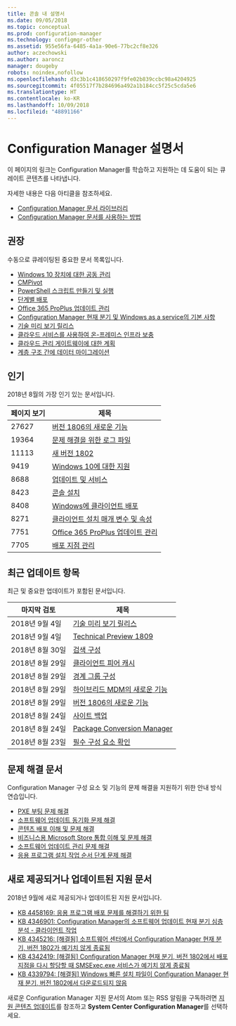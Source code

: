 ```yaml
---
title: 콘솔 내 설명서
ms.date: 09/05/2018
ms.topic: conceptual
ms.prod: configuration-manager
ms.technology: configmgr-other
ms.assetid: 955e56fa-6485-4a1a-90e6-77bc2cf8e326
author: aczechowski
ms.author: aaroncz
manager: dougeby
robots: noindex,nofollow
ms.openlocfilehash: d3c3b1c418650297f9fe02b839ccbc98a4204925
ms.sourcegitcommit: 4f05517f7b284696a492a1b184cc5f25c5cda5e6
ms.translationtype: HT
ms.contentlocale: ko-KR
ms.lasthandoff: 10/09/2018
ms.locfileid: "48891166"
---
```

<!-- 
feature 1357546
This page displays in-console, under the Community workspace, Documentation node. 
-->


# <a name="configuration-manager-documentation"></a>Configuration Manager 설명서
이 페이지의 링크는 Configuration Manager를 학습하고 지원하는 데 도움이 되는 큐레이트 콘텐츠를 나타냅니다. 

자세한 내용은 다음 아티클을 참조하세요.
- [Configuration Manager 문서 라이브러리](https://docs.microsoft.com/sccm)  
- [Configuration Manager 문서를 사용하는 방법](https://docs.microsoft.com/sccm/core/understand/use-docs)



## <a name="recommended"></a>권장 
수동으로 큐레이팅된 중요한 문서 목록입니다.

- [Windows 10 장치에 대한 공동 관리](https://docs.microsoft.com/sccm/core/clients/manage/co-management-overview)  
- [CMPivot](https://docs.microsoft.com/sccm/core/servers/manage/cmpivot)  
- [PowerShell 스크립트 만들기 및 실행](https://docs.microsoft.com/sccm/apps/deploy-use/create-deploy-scripts)  
- [단계별 배포](https://docs.microsoft.com/sccm/osd/deploy-use/create-phased-deployment-for-task-sequence)  
- [Office 365 ProPlus 업데이트 관리](https://docs.microsoft.com/sccm/sum/deploy-use/manage-office-365-proplus-updates)  
- [Configuration Manager 현재 분기 및 Windows as a service의 기본 사항](https://docs.microsoft.com/sccm/core/understand/configuration-manager-and-windows-as-service)
- [기술 미리 보기 릴리스](https://docs.microsoft.com/sccm/core/get-started/technical-preview)
- [클라우드 서비스를 사용하여 온-프레미스 인프라 보충](https://docs.microsoft.com/sccm/core/understand/use-cloud-services)
- [클라우드 관리 게이트웨이에 대한 계획](https://docs.microsoft.com/sccm/core/clients/manage/plan-cloud-management-gateway)
- [계층 구조 간에 데이터 마이그레이션](https://docs.microsoft.com/sccm/core/migration/migrate-data-between-hierarchies)



## <a name="trending"></a>인기
2018년 8월의 가장 인기 있는 문서입니다.

| 페이지 보기 | 제목 | 
| ----- | ----- | 
| 27627 | [버전 1806의 새로운 기능](https://docs.microsoft.com/sccm/core/plan-design/changes/whats-new-in-version-1806) |
| 19364 | [문제 해결을 위한 로그 파일](https://docs.microsoft.com/sccm/core/plan-design/hierarchy/log-files) |
| 11113 | [새 버전 1802](https://docs.microsoft.com/sccm/core/plan-design/changes/whats-new-in-version-1802) |
| 9419 | [Windows 10에 대한 지원](https://docs.microsoft.com/sccm/core/plan-design/configs/support-for-windows-10) |
| 8688 | [업데이트 및 서비스](https://docs.microsoft.com/sccm/core/servers/manage/updates) |
| 8423 | [콘솔 설치](https://docs.microsoft.com/sccm/core/servers/deploy/install/install-consoles) |
| 8408 | [Windows에 클라이언트 배포](https://docs.microsoft.com/sccm/core/clients/deploy/deploy-clients-to-windows-computers) |
| 8271 | [클라이언트 설치 매개 변수 및 속성](https://docs.microsoft.com/sccm/core/clients/deploy/about-client-installation-properties) |
| 7751 | [Office 365 ProPlus 업데이트 관리](https://docs.microsoft.com/sccm/sum/deploy-use/manage-office-365-proplus-updates) |
| 7705 | [배포 지점 관리](https://docs.microsoft.com/sccm/core/servers/deploy/configure/install-and-configure-distribution-points) |



## <a name="recently-updated"></a>최근 업데이트 항목
최근 및 중요한 업데이트가 포함된 문서입니다.

| 마지막 검토 | 제목 | 
|-----|-----|
| 2018년 9월 4일 | [기술 미리 보기 릴리스](https://docs.microsoft.com/sccm/core/get-started/technical-preview) |
| 2018년 9월 4일 | [Technical Preview 1809](https://docs.microsoft.com/sccm/core/get-started/capabilities-in-technical-preview-1809) |
| 2018년 8월 30일 | [검색 구성](https://docs.microsoft.com/sccm/core/servers/deploy/configure/configure-discovery-methods) |
| 2018년 8월 29일 | [클라이언트 피어 캐시](https://docs.microsoft.com/sccm/core/plan-design/hierarchy/client-peer-cache) |
| 2018년 8월 29일 | [경계 그룹 구성](https://docs.microsoft.com/sccm/core/servers/deploy/configure/boundary-groups) |
| 2018년 8월 29일 | [하이브리드 MDM의 새로운 기능](https://docs.microsoft.com/sccm/mdm/understand/whats-new-in-hybrid-mobile-device-management) |
| 2018년 8월 29일 | [버전 1806의 새로운 기능](https://docs.microsoft.com/sccm/core/plan-design/changes/whats-new-in-version-1806) |
| 2018년 8월 24일 | [사이트 백업](https://docs.microsoft.com/sccm/core/servers/manage/backup-and-recovery) |
| 2018년 8월 24일 | [Package Conversion Manager](https://docs.microsoft.com/sccm/apps/pcm/package-conversion-manager) |
| 2018년 8월 23일 | [필수 구성 요소 확인](https://docs.microsoft.com/sccm/core/servers/deploy/install/list-of-prerequisite-checks) |



## <a name="troubleshooting-articles"></a>문제 해결 문서
Configuration Manager 구성 요소 및 기능의 문제 해결을 지원하기 위한 안내 방식 연습입니다.

- [PXE 부팅 문제 해결](https://support.microsoft.com/help/10082)
- [소프트웨어 업데이트 동기화 문제 해결](https://support.microsoft.com/help/10059)
- [콘텐츠 배포 이해 및 문제 해결](https://support.microsoft.com/help/4000401)
- [비즈니스용 Microsoft Store 통합 이해 및 문제 해결](https://support.microsoft.com/help/4010214)
- [소프트웨어 업데이트 관리 문제 해결](https://support.microsoft.com/help/10680)
- [응용 프로그램 설치 작업 순서 단계 문제 해결](https://support.microsoft.com/help/18408/)



## <a name="new-and-updated-support-articles"></a>새로 제공되거나 업데이트된 지원 문서
2018년 9월에 새로 제공되거나 업데이트된 지원 문서입니다.

- [KB 4458169: 응용 프로그램 배포 문제를 해결하기 위한 팀](https://support.microsoft.com/help/4458169)  
- [KB 4346901: Configuration Manager의 소프트웨어 업데이트 현재 분기 심층 분석 - 클라이언트 작업](https://support.microsoft.com/help/4346901)  
- [KB 4345216: [해결됨] 소프트웨어 센터에서 Configuration Manager 현재 분기, 버전 1802가 예기치 않게 종료됨](https://support.microsoft.com/help/4345216)  
- [KB 4342419: [해결됨] Configuration Manager 현재 분기, 버전 1802에서 배포 지점을 다시 할당할 때 SMSExec.exe 서비스가 예기치 않게 종료됨](https://support.microsoft.com/help/4342419)  
- [KB 4339794: [해결됨] Windows 빠른 설치 파일이 Configuration Manager 현재 분기, 버전 1802에서 다운로드되지 않음](https://support.microsoft.com/help/4339794)  


새로운 Configuration Manager 지원 문서의 Atom 또는 RSS 알림을 구독하려면 [지원 콘텐츠 업데이트](https://support.microsoft.com/help/4089498/)를 참조하고 **System Center Configuration Manager**를 선택하세요.  
